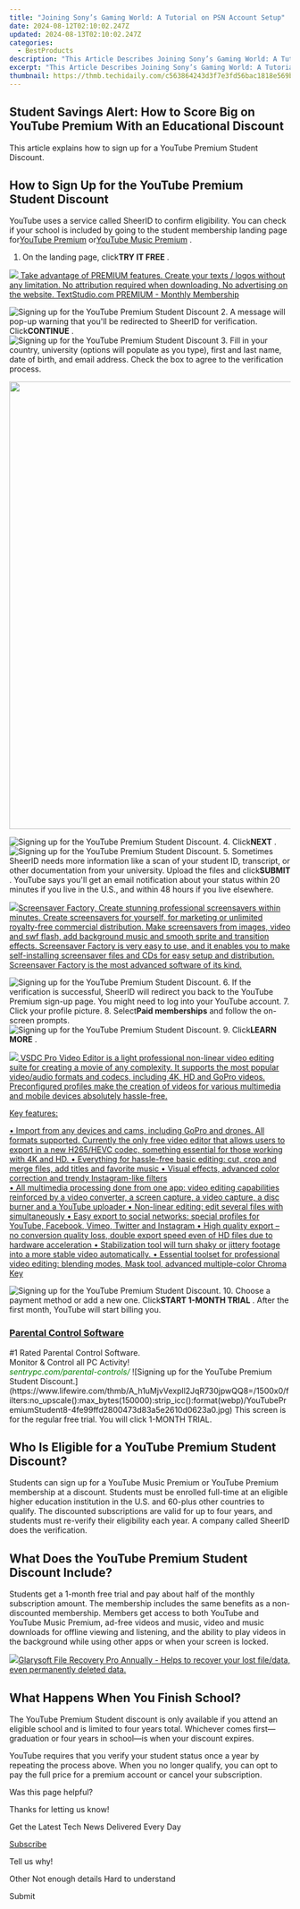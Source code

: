 ```yaml
---
title: "Joining Sony’s Gaming World: A Tutorial on PSN Account Setup"
date: 2024-08-12T02:10:02.247Z
updated: 2024-08-13T02:10:02.247Z
categories:
  - BestProducts
description: "This Article Describes Joining Sony’s Gaming World: A Tutorial on PSN Account Setup"
excerpt: "This Article Describes Joining Sony’s Gaming World: A Tutorial on PSN Account Setup"
thumbnail: https://thmb.techidaily.com/c563864243d3f7e3fd56bac1818e569ba605d41e0c030694805518fde8726b0b.jpg
---
```


## Student Savings Alert: How to Score Big on YouTube Premium With an Educational Discount
 This article explains how to sign up for a YouTube Premium Student Discount.  

## How to Sign Up for the YouTube Premium Student Discount

 YouTube uses a service called SheerID to confirm eligibility. You can check if your school is included by going to the student membership landing page for[YouTube Premium](https://www.lifewire.com/is-youtube-premium-worth-it-8584585 ) or[YouTube Music Premium](https://www.lifewire.com/what-is-youtube-music-4799054 ) .

1. On the landing page, click**TRY IT FREE** .  
<!-- affiliate ads begin -->
<a href="https://secure.textstudio.com/order/checkout.php?PRODS=35633281&QTY=1&AFFILIATE=108875&CART=1"> <img src="https://secure.avangate.com/images/merchant/d6eb8222c9718486bdabce8b897380f7/products/2_premium-icon.png" border="0"> Take advantage of PREMIUM features. 
Create your texts / logos without any limitation. 
No attribution required when downloading. 
No advertising on the website. 
 TextStudio.com  PREMIUM - Monthly Membership</a>
<!-- affiliate ads end -->
![Signing up for the YouTube Premium Student Discount](https://www.lifewire.com/thmb/aPzRGgGmK-m-Aq3jVHeUISd_8aY=/1500x0/filters:no_upscale():max_bytes(150000):strip_icc():format(webp)/YouTubePremiumStudent1-4dd5ae1181f143c794fe3fe1d615e74f.jpg)
2. A message will pop-up warning that you'll be redirected to SheerID for verification. Click**CONTINUE** .  
![Signing up for the YouTube Premium Student Discount](https://www.lifewire.com/thmb/krc_P8NRwLzkc5h633qem4DYpjk=/1500x0/filters:no_upscale():max_bytes(150000):strip_icc():format(webp)/YouTubePremiumStudent2-ac9d06f65a8a46d8958e9682d297a560.jpg)
3. Fill in your country, university (options will populate as you type), first and last name, date of birth, and email address. Check the box to agree to the verification process.  
<!-- affiliate ads begin -->
<a href="https://aspironcom.sjv.io/c/5597632/1941789/21554" target="_top" id="1941789"><img src="//a.impactradius-go.com/display-ad/21554-1941789" border="0" alt="" width="650" height="800"/></a><img height="0" width="0" src="https://imp.pxf.io/i/5597632/1941789/21554" style="position:absolute;visibility:hidden;" border="0" />
<!-- affiliate ads end -->
![Signing up for the YouTube Premium Student Discount.](https://www.lifewire.com/thmb/RbANARHcGpEqx7ykFJQlw7ekb88=/1500x0/filters:no_upscale():max_bytes(150000):strip_icc():format(webp)/YouTubePremiumStudent3-a3e301e3cb8145d0af9590f894384169.jpg)
4. Click**NEXT** .  
![Signing up for the YouTube Premium Student Discount.](https://www.lifewire.com/thmb/7tGfuyn3esdJ6s8C_cTF0COO_i0=/1500x0/filters:no_upscale():max_bytes(150000):strip_icc():format(webp)/YouTubePremiumStudent4-7c7525111bd04feca4169668a01cd7fa.jpg)
5. Sometimes SheerID needs more information like a scan of your student ID, transcript, or other documentation from your university. Upload the files and click**SUBMIT** . YouTube says you'll get an email notification about your status within 20 minutes if you live in the U.S., and within 48 hours if you live elsewhere.  
<!-- affiliate ads begin -->
<a href="https://secure.2checkout.com/order/checkout.php?PRODS=194977&QTY=1&AFFILIATE=108875&CART=1"><img src="https://www.blumentals.net/scrfactory/images/screensaver-software.png" border="0">Screensaver Factory, Create stunning professional screensavers within minutes. Create screensavers for yourself, for marketing or unlimited royalty-free commercial distribution. Make screensavers from images, video and swf flash, add background music and smooth sprite and transition effects. Screensaver Factory is very easy to use, and it enables you to make self-installing screensaver files and CDs for easy setup and distribution. Screensaver Factory is the most advanced software of its kind.</a>
<!-- affiliate ads end -->
![Signing up for the YouTube Premium Student Discount.](https://www.lifewire.com/thmb/07ZCByqXzt1wu2K99BIv8tMj010=/1500x0/filters:no_upscale():max_bytes(150000):strip_icc():format(webp)/YouTubePremiumStudent5-2a7e2d362d164245b62e94a36e7b923b.jpg)
6. If the verification is successful, SheerID will redirect you back to the YouTube Premium sign-up page. You might need to log into your YouTube account.
7. Click your profile picture.
8. Select**Paid memberships** and follow the on-screen prompts.  
![Signing up for the YouTube Premium Student Discount.](https://www.lifewire.com/thmb/-WpwGJr3fmxf4xJ9IARe9kgVYiM=/1500x0/filters:no_upscale():max_bytes(150000):strip_icc():format(webp)/YouTubePremiumStudent6-1b4b0214a68a4ab9849880fcedaff3b3.jpg)
9. Click**LEARN MORE** .  
<!-- affiliate ads begin -->
<a href="https://secure.2checkout.com/order/checkout.php?PRODS=4693127&QTY=1&AFFILIATE=108875&CART=1"><img src="https://www.videosoftdev.com/images/video_editor/screenshots/1.jpg" border="0">
VSDC Pro Video Editor is a light professional non-linear video editing suite for creating a movie of any complexity. It supports the most popular video/audio formats and codecs, including 4K, HD and GoPro videos. Preconfigured profiles make the creation of videos for various multimedia and mobile devices absolutely hassle-free.

Key features:

•	Import from any devices and cams, including GoPro and drones. All formats supported. Сurrently the only free video editor that allows users to export in a new H265/HEVC codec, something essential for those working with 4K and HD.
•	Everything for hassle-free basic editing: cut, crop and merge files, add titles and favorite music
•	Visual effects, advanced color correction and trendy Instagram-like filters   
•	All multimedia processing done from one app: video editing capabilities reinforced by  a video converter, a screen capture, a video capture, a disc burner and a YouTube uploader
•	Non-linear editing: edit several files with simultaneously 
•	Easy export to social networks: special profiles for YouTube, Facebook, Vimeo, Twitter and Instagram
•	High quality export – no conversion quality loss, double export speed even of HD files due to hardware acceleration
•	Stabilization tool will turn shaky or jittery footage into a more stable video automatically. 
•	Essential toolset for professional video editing: blending modes, Mask tool, advanced multiple-color Chroma Key  
</a>
<!-- affiliate ads end -->
![Signing up for the YouTube Premium Student Discount.](https://www.lifewire.com/thmb/1tWG3IuFBa1j6bGZYup9DK1N9a0=/1500x0/filters:no_upscale():max_bytes(150000):strip_icc():format(webp)/YouTubePremiumStudent7-38cbeb35f7d9480d81a44d3d8ddc4a18.jpg)
10. Choose a payment method or add a new one. Click**START 1-MONTH TRIAL** . After the first month, YouTube will start billing you.  
<!-- affiliate ads begin -->
<h3 id="200610"><a href="https://sentrypc.7eer.net/c/5597632/200610/3022">Parental Control Software</a></h3>
<span class="text-ad-content">
	#1 Rated Parental Control Software.<br/>
	Monitor & Control all PC Activity!<br/>
		<cite style="color:green">sentrypc.com/parental-controls/</cite>
	</span><img height="0" width="0" src="https://sentrypc.7eer.net/i/5597632/200610/3022" style="position:absolute;visibility:hidden;" border="0" />
<!-- affiliate ads end -->
![Signing up for the YouTube Premium Student Discount.](https://www.lifewire.com/thmb/A_h1uMjvVexpll2JqR730jpwQQ8=/1500x0/filters:no_upscale():max_bytes(150000):strip_icc():format(webp)/YouTubePremiumStudent8-4fe99ffd2800473d83a5e2610d0623a0.jpg)  
 This screen is for the regular free trial. You will click 1-MONTH TRIAL.

## Who Is Eligible for a YouTube Premium Student Discount?

 Students can sign up for a YouTube Music Premium or YouTube Premium membership at a discount. Students must be enrolled full-time at an eligible higher education institution in the U.S. and 60-plus other countries to qualify. The discounted subscriptions are valid for up to four years, and students must re-verify their eligibility each year. A company called SheerID does the verification.

## What Does the YouTube Premium Student Discount Include?

 Students get a 1-month free trial and pay about half of the monthly subscription amount. The membership includes the same benefits as a non-discounted membership. Members get access to both YouTube and YouTube Music Premium, ad-free videos and music, video and music downloads for offline viewing and listening, and the ability to play videos in the background while using other apps or when your screen is locked.

<!-- affiliate ads begin -->
<a href="https://order.glarysoft.com/order/checkout.php?PRODS=35504869&QTY=1&AFFILIATE=108875&CART=1"><img src="https://secure.avangate.com/images/merchant/6734fa703f6633ab896eecbdfad8953a/products/1_FR-200-1.png" border="0">Glarysoft File Recovery Pro Annually -  Helps to recover your lost file/data, even permanently deleted data. 
</a>
<!-- affiliate ads end -->
## What Happens When You Finish School?

 The YouTube Premium Student discount is only available if you attend an eligible school and is limited to four years total. Whichever comes first—graduation or four years in school—is when your discount expires.

 YouTube requires that you verify your student status once a year by repeating the process above. When you no longer qualify, you can opt to pay the full price for a premium account or cancel your subscription.

Was this page helpful?

Thanks for letting us know!

 Get the Latest Tech News Delivered Every Day

[Subscribe](https://www.lifewire.com/#)

Tell us why!

 Other  Not enough details  Hard to understand

 Submit

<ins class="adsbygoogle"
     style="display:block"
     data-ad-format="autorelaxed"
     data-ad-client="ca-pub-7571918770474297"
     data-ad-slot="1223367746"></ins>



<ins class="adsbygoogle"
     style="display:block"
     data-ad-client="ca-pub-7571918770474297"
     data-ad-slot="8358498916"
     data-ad-format="auto"
     data-full-width-responsive="true"></ins>


